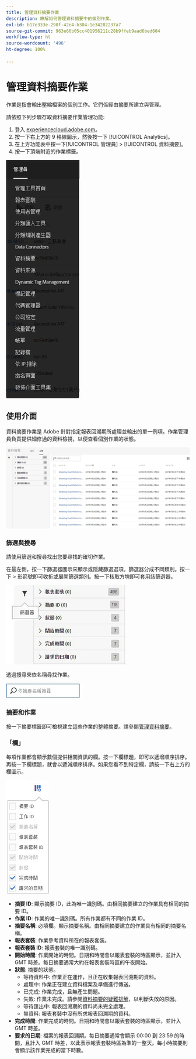 ```yaml
---
title: 管理資料摘要作業
description: 瞭解如何管理資料摘要中的個別作業。
exl-id: b17e333e-290f-42e4-b304-1e34282237a7
source-git-commit: 963e66b05cc401956211c28b9ffeb9aad6bed604
workflow-type: ht
source-wordcount: '496'
ht-degree: 100%

---
```


# 管理資料摘要作業

作業是指會輸出壓縮檔案的個別工作。它們係經由摘要所建立與管理。

請依照下列步驟存取資料摘要作業管理功能:

1. 登入 [experiencecloud.adobe.com](https://experiencecloud.adobe.com)。
2. 按一下右上方的 9 格線圖示，然後按一下 [!UICONTROL Analytics]。
3. 在上方功能表中按一下[!UICONTROL 管理員] > [!UICONTROL 資料摘要]。
4. 按一下頂端附近的作業標籤。

![資料摘要功能表](assets/AdminMenu.png)

## 使用介面

資料摘要作業是 Adobe 針對指定報表回溯期所處理並輸出的單一例項。作業管理員負責提供細修過的資料檢視，以便查看個別作業的狀態。

![工作](assets/jobs.jpg)

### 篩選與搜尋

請使用篩選和搜尋找出您要尋找的確切作業。

在最左側，按一下篩選器圖示來顯示或隱藏篩選選項。篩選器分成不同類別。按一下 > 形箭號即可收折或展開篩選類別。按一下核取方塊即可套用該篩選器。

![篩選](assets/jobs-filter.jpg)

透過搜尋來依名稱尋找作業。

![搜尋](assets/search.jpg)

### 摘要和作業

按一下摘要標籤即可檢視建立這些作業的整體摘要。請參閱[管理資料摘要](df-manage-feeds.md)。

### 「欄」

每項作業都會顯示數個提供相關資訊的欄。按一下欄標題，即可以遞增順序排序。再按一下欄標題，就會以遞減順序排序。如果您看不到特定欄，請按一下右上方的欄圖示。

![欄圖示](assets/job-cols.jpg)

* **摘要 ID**: 顯示摘要 ID，此為唯一識別碼。由相同摘要建立的作業具有相同的摘要 ID。
* **作業 ID**: 作業的唯一識別碼。所有作業都有不同的作業 ID。
* **摘要名稱**: 必填欄。顯示摘要名稱。由相同摘要建立的作業具有相同的摘要名稱。
* **報表套裝**: 作業參考資料所在的報表套裝。
* **報表套裝 ID**: 報表套裝的唯一識別碼。
* **開始時間**: 作業開始的時間。日期和時間會以報表套裝的時區顯示，並計入 GMT 時差。每日摘要通常大約在報表套裝時區的午夜開始。
* **狀態**: 摘要的狀態。
   * 等待資料中: 作業正在運作，且正在收集報表回溯期的資料。
   * 處理中: 作業正在建立資料檔案及準備進行傳送。
   * 已完成: 作業完成，且無產生問題。
   * 失敗: 作業未完成。請參閱[資料摘要的疑難排解](troubleshooting.md)，以判斷失敗的原因。
   * 等待匯出中: 報表回溯期的資料尚未完全處理。
   * 無資料: 報表套裝中沒有所求報表回溯期的資料。
* **完成時間**: 作業完成的時間。日期和時間會以報表套裝的時區顯示，並計入 GMT 時差。
* **要求的日期**: 檔案的報表回溯期。每日摘要通常會顯示 00:00 到 23:59 的時間，且計入 GMT 時差，以此表示報表套裝時區為準的一整天。每小時摘要則會顯示該作業完成的當下時數。
